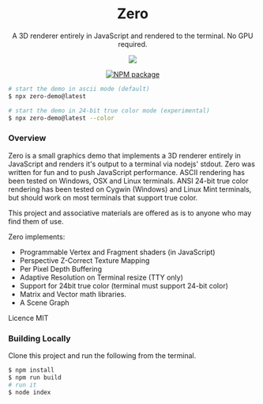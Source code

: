 <div align='center'>

<h1>Zero</h1>

<p>A 3D renderer entirely in JavaScript and rendered to the terminal. No GPU 
required.</p>

<img src='https://github.com/sinclairzx81/zero/raw/master/terminal.gif'></img>

[![NPM package](https://badge.fury.io/js/zero-demo.svg)](https://www.npmjs.com/package/zero-demo)

</div>

```bash
# start the demo in ascii mode (default)
$ npx zero-demo@latest

# start the demo in 24-bit true color mode (experimental)
$ npx zero-demo@latest --color
```

### Overview

Zero is a small graphics demo that implements a 3D renderer entirely in JavaScript and renders it's output to a terminal via nodejs' stdout. Zero was written for fun and to push JavaScript performance. ASCII rendering has been tested on Windows, OSX and Linux terminals. ANSI 24-bit true color rendering has been tested on Cygwin (Windows) and Linux Mint terminals, but should work on most terminals that support true color.

This project and associative materials are offered as is to anyone who may find them of use.

Zero implements:
- Programmable Vertex and Fragment shaders (in JavaScript)
- Perspective Z-Correct Texture Mapping
- Per Pixel Depth Buffering
- Adaptive Resolution on Terminal resize (TTY only)
- Support for 24bit true color (terminal must support 24-bit color)
- Matrix and Vector math libraries.
- A Scene Graph

Licence MIT

### Building Locally

Clone this project and run the following from the terminal.

```bash
$ npm install
$ npm run build
# run it
$ node index
```



